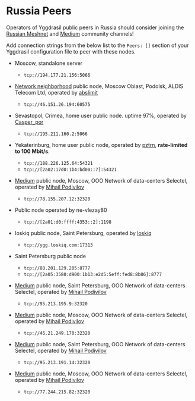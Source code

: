 # Russia Peers

Operators of Yggdrasil public peers in Russia should consider joining the [Russian Meshnet](https://github.com/russian-meshnet/meshnet-chat-agenda/blob/master/README.md#чаты-и-мосты-в-разных-сетях) and [Medium](https://t.me/nic_medium) community channels!

Add connection strings from the below list to the `Peers: []` section of your Yggdrasil configuration file to peer with these nodes.  

* Moscow, standalone server
  * `tcp://194.177.21.156:5066`
  
* [Network neighborhood](https://netwhood.online/) public node,  Moscow Oblast, Podolsk, ALDIS Telecom Ltd, operated by [abslimit](http://netwhood.online/feedback/)
  * `tcp://46.151.26.194:60575`
  
* Sevastopol, Crimea, home user public node. uptime 97%, operated by [Casper_por](https://vk.com/casper_por)
  *  `tcp://195.211.160.2:5066`

* Yekaterinburg, home user public node, operated by [pztrn](https://pztrn.name), **rate-limited to 100 Mbit/s**.
  * `tcp://188.226.125.64:54321`
  * `tcp://[2a02:17d0:1b4:bd00::7]:54321`

* [Medium](https://github.com/medium-network) public node, Moscow, OOO Network of data-centers Selectel, operated by [Mihail Podivilov](https://github.com/podivilov)
  * `tcp://78.155.207.12:32320`

* Public node operated by ne-vlezay80
  * `tcp://[2a01:d0:ffff:4353::2]:1198`

* loskiq public node, Saint Petersburg, operated by [loskiq](https://loskiq.com)
  * `tcp://ygg.loskiq.com:17313`
  
* Saint Petersburg public node
  * `tcp://88.201.129.205:8777`
  * `tcp://[2a05:3580:d900:1b13:e2d5:5eff:fed8:8b86]:8777`
  
* [Medium](https://github.com/medium-network) public node, Saint Petersburg, OOO Network of data-centers Selectel, operated by [Mihail Podivilov](https://github.com/podivilov)
  * `tcp://95.213.195.9:32320`
  
* [Medium](https://github.com/medium-network) public node, Moscow, OOO Network of data-centers Selectel, operated by [Mihail Podivilov](https://github.com/podivilov)
  * `tcp://46.21.249.170:32320`

* [Medium](https://github.com/medium-network) public node, Saint Petersburg, OOO Network of data-centers Selectel, operated by [Mihail Podivilov](https://github.com/podivilov)
  * `tcp://95.213.191.14:32320`

* [Medium](https://github.com/medium-network) public node, Moscow, OOO Network of data-centers Selectel, operated by [Mihail Podivilov](https://github.com/podivilov)
  * `tcp://77.244.215.82:32320`

